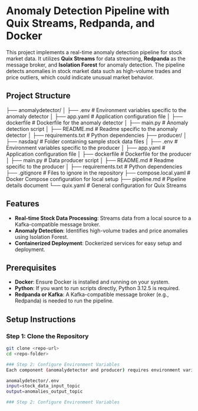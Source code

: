 # Anomaly Detection Pipeline with Quix Streams, Redpanda, and Docker

This project implements a real-time anomaly detection pipeline for stock market data. It utilizes **Quix Streams** for data streaming, **Redpanda** as the message broker, and **Isolation Forest** for anomaly detection. The pipeline detects anomalies in stock market data such as high-volume trades and price outliers, which could indicate unusual market behavior.

## Project Structure

├── anomalydetector/ │ ├── .env # Environment variables specific to the anomaly detector │ ├── app.yaml # Application configuration file │ ├── dockerfile # Dockerfile for the anomaly detector │ ├── main.py # Anomaly detection script │ ├── README.md # Readme specific to the anomaly detector │ ├── requirements.txt # Python dependencies ├── producer/ │ ├── nasdaq/ # Folder containing sample stock data files │ ├── .env # Environment variables specific to the producer │ ├── app.yaml # Application configuration file │ ├── dockerfile # Dockerfile for the producer │ ├── main.py # Data producer script │ ├── README.md # Readme specific to the producer │ ├── requirements.txt # Python dependencies ├── .gitignore # Files to ignore in the repository ├── compose.local.yaml # Docker Compose configuration for local setup ├── pipeline.md # Pipeline details document └── quix.yaml # General configuration for Quix Streams

## Features

- **Real-time Stock Data Processing**: Streams data from a local source to a Kafka-compatible message broker.
- **Anomaly Detection**: Identifies high-volume trades and price anomalies using Isolation Forest.
- **Containerized Deployment**: Dockerized services for easy setup and deployment.

## Prerequisites

- **Docker**: Ensure Docker is installed and running on your system.
- **Python**: If you want to run scripts directly, Python 3.12.5 is required.
- **Redpanda or Kafka**: A Kafka-compatible message broker (e.g., Redpanda) is needed to run the pipeline.

## Setup Instructions

### Step 1: Clone the Repository

```bash
git clone <repo-url>
cd <repo-folder>

### Step 2: Configure Environment Variables
Each component (anomalydetector and producer) requires environment variables stored in .env files. You can copy and modify the following sample configurations:

anomalydetector/.env
input=stock_data_input_topic
output=anomalies_output_topic

### Step 2: Configure Environment Variables
